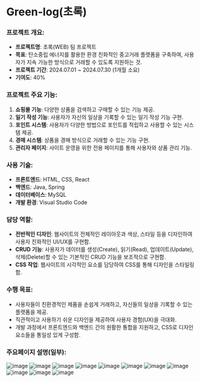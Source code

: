 # Green-log(초록)

### **프로젝트 개요**:
- **프로젝트명**: 초록(WEB) 팀 프로젝트
- **목표**: 탄소중립 에너지를 활용한 환경 친화적인 중고거래 플랫폼을 구축하여, 사용자가 지속 가능한 방식으로 거래할 수 있도록 지원하는 것.
- **프로젝트 기간**: 2024.07.01 ~ 2024.07.30 (1개월 소요)
- **기여도**: 40%

### **프로젝트 주요 기능**:
1. **쇼핑몰 기능**: 다양한 상품을 검색하고 구매할 수 있는 기능 제공.
2. **일기 작성 기능**: 사용자가 자신의 일상을 기록할 수 있는 일기 작성 기능 구현.
3. **포인트 시스템**: 사용자가 다양한 방법으로 포인트를 적립하고 사용할 수 있는 시스템 제공.
4. **경매 시스템**: 상품을 경매 방식으로 거래할 수 있는 기능 구현.
5. **관리자 페이지**: 사이트 운영을 위한 전용 페이지를 통해 사용자와 상품 관리 기능.

### **사용 기술**:
- **프론트엔드**: HTML, CSS, React
- **백엔드**: Java, Spring
- **데이터베이스**: MySQL
- **개발 환경**: Visual Studio Code

### **담당 역할**:
- **전반적인 디자인**: 웹사이트의 전체적인 레이아웃과 색상, 스타일 등을 디자인하여 사용자 친화적인 UI/UX를 구현함.
- **CRUD 기능**: 사용자가 데이터를 생성(Create), 읽기(Read), 업데이트(Update), 삭제(Delete)할 수 있는 기본적인 CRUD 기능을 보조적으로 구현함.
- **CSS 작업**: 웹사이트의 시각적인 요소를 담당하여 CSS를 통해 디자인을 스타일링함.

### **수행 목표**:
- 사용자들이 친환경적인 제품을 손쉽게 거래하고, 자신들의 일상을 기록할 수 있는 플랫폼을 제공.
- 직관적이고 사용하기 쉬운 디자인을 제공하여 사용자 경험(UX)을 극대화.
- 개발 과정에서 프론트엔드와 백엔드 간의 원활한 통합을 지원하고, CSS로 디자인 요소들을 통일성 있게 구성함.

### **주요페이지 설명(일부)**:
![image](https://github.com/user-attachments/assets/824450b0-eca0-40f7-a039-042c6628e634)
![image](https://github.com/user-attachments/assets/51d30445-8a1d-42ce-b679-24a39a913f25)
![image](https://github.com/user-attachments/assets/1e2c3415-5e4d-4c5c-b121-c5157d3e561e)
![image](https://github.com/user-attachments/assets/80ae3e2e-383e-4f6c-ab3d-6dd73289c81a)
![image](https://github.com/user-attachments/assets/c5b4c977-9323-440a-9b7e-4ac6a454cbdf)
![image](https://github.com/user-attachments/assets/85dcbb41-3649-40cb-bf95-b89801e8eca4)
![image](https://github.com/user-attachments/assets/edf83890-ff58-4df3-be4e-dea740a00235)
![image](https://github.com/user-attachments/assets/e6d00601-cd1d-4dc2-bbb5-9f5346a6c9f1)
![image](https://github.com/user-attachments/assets/d5aee311-7626-44d3-9955-17710ffd270a)
![image](https://github.com/user-attachments/assets/749b86a4-c6ca-4db0-8b6f-0a3be6d84766)
![image](https://github.com/user-attachments/assets/bf400978-c07a-4b97-8e98-accded145135)


